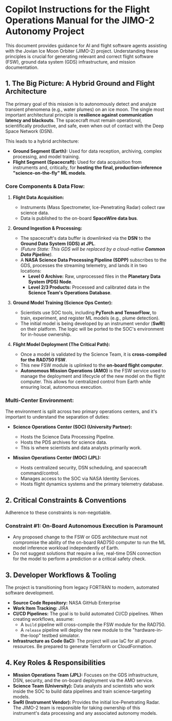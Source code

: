 # Copilot Instructions for the Flight Operations Manual for the JIMO-2 Autonomy Project

This document provides guidance for AI and flight software agents assisting with the Jovian Ice Moon Orbiter (JIMO-2) project. Understanding these principles is crucial for generating relevant and correct flight software (FSW), ground data system (GDS) infrastructure, and mission documentation.

## 1. The Big Picture: A Hybrid Ground and Flight Architecture

The primary goal of this mission is to autonomously detect and analyze transient phenomena (e.g., water plumes) on an ice moon. The single most important architectural principle is **resilience against communication latency and blackouts**. The spacecraft must remain operational, scientifically productive, and safe, even when out of contact with the Deep Space Network (DSN).

This leads to a hybrid architecture:

-   **Ground Segment (Earth):** Used for data reception, archiving, complex processing, and model training.
-   **Flight Segment (Spacecraft):** Used for data acquisition from instruments and, critically, for **hosting the final, production-inference "science-on-the-fly" ML models**.

### Core Components & Data Flow:

1.  **Flight Data Acquisition:**
    -   Instruments (Mass Spectrometer, Ice-Penetrating Radar) collect raw science data.
    -   Data is published to the on-board **SpaceWire data bus**.

2.  **Ground Ingestion & Processing:**
    -   The spacecraft's data buffer is downlinked via the **DSN** to the **Ground Data System (GDS) at JPL**.
    -   *(Future State: This GDS will be replaced by a cloud-native **Common Data Pipeline**).*
    -   A **NASA Science Data Processing Pipeline (SDPP)** subscribes to the GDS, processes the streaming telemetry, and lands it in two locations:
        -   **Level 0 Archive:** Raw, unprocessed files in the **Planetary Data System (PDS) Node**.
        -   **Level 2/3 Products:** Processed and calibrated data in the **Science Team's Operations Database**.

3.  **Ground Model Training (Science Ops Center):**
    -   Scientists use SOC tools, including **PyTorch and TensorFlow**, to train, experiment, and register ML models (e.g., plume detection).
    -   The initial model is being developed by an instrument vendor (**SwRI**) on their platform. The logic will be ported to the SOC's environment for in-house ownership.

4.  **Flight Model Deployment (The Critical Path):**
    -   Once a model is validated by the Science Team, it is **cross-compiled for the RAD750 FSW**.
    -   This new FSW module is uplinked to the **on-board flight computer**.
    -   **Autonomous Mission Operations (AMO)** is the FSW service used to manage the deployment and lifecycle of the new model on the flight computer. This allows for centralized control from Earth while ensuring local, autonomous execution.

### Multi-Center Environment:

The environment is split across two primary operations centers, and it's important to understand the separation of duties:

-   **Science Operations Center (SOC) (University Partner):**
    -   Hosts the Science Data Processing Pipeline.
    -   Hosts the PDS archives for science data.
    -   This is where scientists and data analysts primarily work.

-   **Mission Operations Center (MOC) (JPL):**
    -   Hosts centralized security, DSN scheduling, and spacecraft command/control.
    -   Manages access to the SOC via NASA Identity Services.
    -   Hosts flight dynamics systems and the primary telemetry database.

## 2. Critical Constraints & Conventions

Adherence to these constraints is non-negotiable.

### **Constraint #1: On-Board Autonomous Execution is Paramount**

-   Any proposed change to the FSW or GDS architecture must not compromise the ability of the on-board RAD750 computer to run the ML model inference workload independently of Earth.
-   Do not suggest solutions that require a live, real-time DSN connection for the model to perform a prediction or a critical safety check.

## 3. Developer Workflows & Tooling

The project is transitioning from legacy FORTRAN to modern, automated software development.

-   **Source Code Repository:** NASA GitHub Enterprise
-   **Work Item Tracking:** JIRA
-   **CI/CD Pipelines:** The goal is to build automated CI/CD pipelines. When creating workflows, assume:
    -   A `build` pipeline will cross-compile the FSW module for the RAD750.
    -   A `release` pipeline will deploy the new module to the "hardware-in-the-loop" testbed simulator.
-   **Infrastructure as Code (IaC):** The project will use IaC for all *ground* resources. Be prepared to generate Terraform or CloudFormation.

## 4. Key Roles & Responsibilities

-   **Mission Operations Team (JPL):** Focuses on the GDS infrastructure, DSN, security, and the on-board deployment via the AMO service.
-   **Science Team (University):** Data analysts and scientists who work inside the SOC to build data pipelines and train science-targeting models.
-   **SwRI (Instrument Vendor):** Provides the initial Ice-Penetrating Radar. The JIMO-2 team is responsible for taking ownership of this instrument's data processing and any associated autonomy models.
